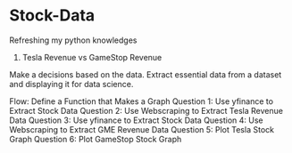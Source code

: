 # Stock-Data
Refreshing my python knowledges


1. Tesla Revenue vs GameStop Revenue

Make a decisions based on the data. 
Extract essential data from a dataset and displaying it for data science. 

Flow:
    Define a Function that Makes a Graph
    Question 1: Use yfinance to Extract Stock Data
    Question 2: Use Webscraping to Extract Tesla Revenue Data
    Question 3: Use yfinance to Extract Stock Data
    Question 4: Use Webscraping to Extract GME Revenue Data
    Question 5: Plot Tesla Stock Graph
    Question 6: Plot GameStop Stock Graph

